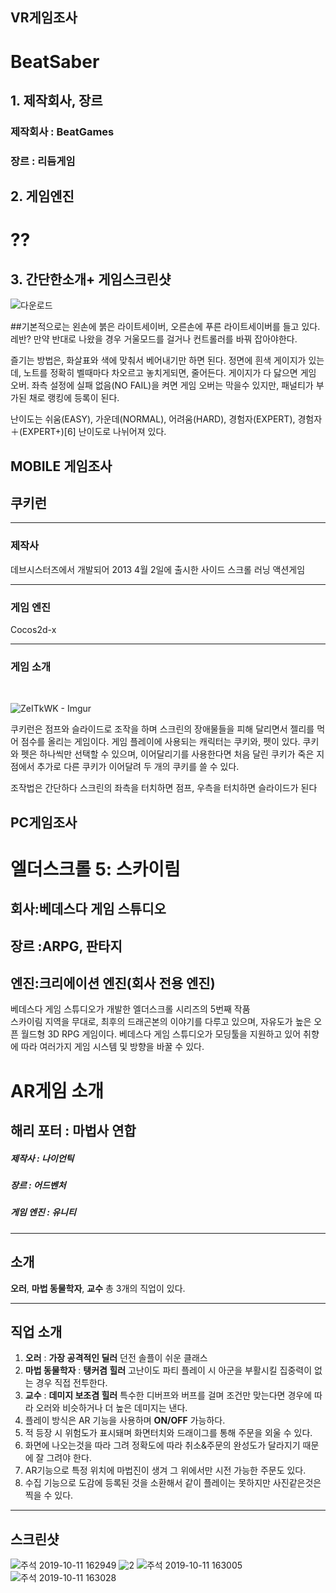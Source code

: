 ## VR게임조사 
# BeatSaber

## 1. 제작회사, 장르
### 제작회사 : BeatGames
### 장르 : 리듬게임
## 2. 게임엔진
# ??
## 3. 간단한소개+ 게임스크린샷
![다운로드](https://user-images.githubusercontent.com/54298426/66632109-b3336f80-ec42-11e9-8004-a1a8bbbe35a5.jpg)

##기본적으로는 왼손에 붉은 라이트세이버, 오른손에 푸른 라이트세이버를 들고 있다.레반? 만약 반대로 나왔을 경우 거울모드를 걸거나 컨트롤러를 바꿔 잡아야한다.

즐기는 방법은, 화살표와 색에 맞춰서 베어내기만 하면 된다. 정면에 흰색 게이지가 있는데, 노트를 정확히 벨때마다 차오르고 놓치게되면, 줄어든다. 게이지가 다 닳으면 게임 오버. 좌측 설정에 실패 없음(NO FAIL)을 켜면 게임 오버는 막을수 있지만, 패널티가 부가된 채로 랭킹에 등록이 된다.

난이도는 쉬움(EASY), 가운데(NORMAL), 어려움(HARD), 경험자(EXPERT), 경험자＋(EXPERT+)[6] 난이도로 나뉘어져 있다.


## MOBILE 게임조사

## 쿠키런

<hr/>

### 제작사

데브시스터즈에서 개발되어
2013 4월 2일에 출시한 사이드 스크롤 러닝 액션게임

<hr>

### 게임 엔진

Cocos2d-x

<hr>


### 게임 소개
<br>

![ZeITkWK - Imgur](https://user-images.githubusercontent.com/54255373/66632398-5a180b80-ec43-11e9-96dd-8d803b5abbac.gif)

쿠키런은 점프와 슬라이드로 조작을 하며 스크린의 장애물들을 피해 달리면서 
젤리를 먹어 점수를 올리는 게임이다. 게임 플레이에 사용되는 캐릭터는 쿠키와, 펫이 있다.
쿠키와 펫은 하나씩만 선택할 수 있으며, 이어달리기를 사용한다면 처음 달린 쿠키가 죽은 지점에서 추가로 다른 쿠키가 이어달려 두 개의 쿠키를 쓸 수 있다.

조작법은 간단하다 스크린의 좌측을 터치하면 점프, 우측을 터치하면 슬라이드가 된다

## PC게임조사

# 엘더스크롤 5: 스카이림

## 회사:베데스다 게임 스튜디오

## 장르 :ARPG, 판타지 

## 엔진:크리에이션 엔진(회사 전용 엔진)

베데스다 게임 스튜디오가 개발한 엘더스크롤 시리즈의 5번째 작품<br>
스카이림 지역을 무대로, 최후의 드래곤본의 이야기를 다루고 있으며,  자유도가 높은 오픈 월드형 3D RPG 게임이다. 베데스다 게임 스튜디오가 모딩툴을 지원하고 있어 취향에 따라 여러가지 게임 시스템 및 방향을 바꿀 수 있다.

AR게임 소개
==========

해리 포터 : 마법사 연합
----------------------
##### 제작사 : 나이언틱
##### 장르 : 어드벤처
##### 게임 엔진 : 유니티
***
소개 
----
**오러**, **마법 동물학자**, **교수** 총 3개의 직업이 있다.
***

직업 소개
--------
1. **오러** : **가장 공격적인 딜러** 던전 솔플이 쉬운 클래스
2. **마법 동물학자** : **탱커겸 힐러** 고난이도 파티 플레이 시 아군을 부활시킬 집중력이 없는 경우 직접 전투한다.
3. **교수** : **데미지 보조겸 힐러** 특수한 디버프와 버프를 걸며 조건만 맞는다면 경우에 따라 오러와 비슷하거나 더 높은 데미지는 낸다.
4. 플레이 방식은 AR 기능을 사용하며 **ON/OFF** 가능하다.
5. 적 등장 시 위험도가 표시돼며 화면터치와 드래이그를 통해 주문을 외울 수 있다.
6. 화면에 나오는것을 따라 그려 정확도에 따라 취소&주문의 완성도가 달라지기 때문에 잘 그려야 한다.
7. AR기능으로 특정 위치에 마법진이 생겨 그 위에서만 시전 가능한 주문도 있다.
8. 수집 기능으로 도감에 등록된 것을 소환해서 같이 플레이는 못하지만 사진같은것은 찍을 수 있다.
***
스크린샷
-------

![주석 2019-10-11 162949](https://user-images.githubusercontent.com/54255487/66632960-ab74ca80-ec44-11e9-94a6-84a7906e9a30.png)
![2](https://user-images.githubusercontent.com/54255487/66632959-ab74ca80-ec44-11e9-9dc2-06d5bb91a915.jpg)
![주석 2019-10-11 163005](https://user-images.githubusercontent.com/54255487/66632961-ac0d6100-ec44-11e9-8335-b2d8f679a14d.png)
![주석 2019-10-11 163028](https://user-images.githubusercontent.com/54255487/66632962-ac0d6100-ec44-11e9-8a5f-1b20ffad03e5.png)


